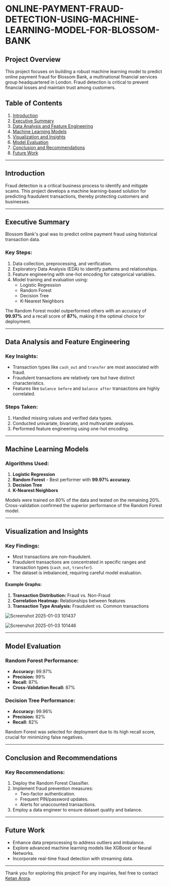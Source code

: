 # ONLINE-PAYMENT-FRAUD-DETECTION-USING-MACHINE-LEARNING-MODEL-FOR-BLOSSOM-BANK
## Project Overview
This project focuses on building a robust machine learning model to predict online payment fraud for Blossom Bank, a multinational financial services group headquartered in London. Fraud detection is critical to prevent financial losses and maintain trust among customers.

## Table of Contents
1. [Introduction](#introduction)
2. [Executive Summary](#executive-summary)
3. [Data Analysis and Feature Engineering](#data-analysis-and-feature-engineering)
4. [Machine Learning Models](#machine-learning-models)
5. [Visualization and Insights](#visualization-and-insights)
6. [Model Evaluation](#model-evaluation)
7. [Conclusion and Recommendations](#conclusion-and-recommendations)
8. [Future Work](#future-work)

---

## Introduction
Fraud detection is a critical business process to identify and mitigate scams. This project develops a machine learning-based solution for predicting fraudulent transactions, thereby protecting customers and businesses.

---

## Executive Summary
Blossom Bank's goal was to predict online payment fraud using historical transaction data. 

### Key Steps:
1. Data collection, preprocessing, and verification.
2. Exploratory Data Analysis (EDA) to identify patterns and relationships.
3. Feature engineering with one-hot encoding for categorical variables.
4. Model training and evaluation using:
   - Logistic Regression
   - Random Forest
   - Decision Tree
   - K-Nearest Neighbors

The Random Forest model outperformed others with an accuracy of **99.97%** and a recall score of **87%**, making it the optimal choice for deployment.

---

## Data Analysis and Feature Engineering
### Key Insights:
- Transaction types like `cash_out` and `transfer` are most associated with fraud.
- Fraudulent transactions are relatively rare but have distinct characteristics.
- Features like `balance before` and `balance after` transactions are highly correlated.

### Steps Taken:
1. Handled missing values and verified data types.
2. Conducted univariate, bivariate, and multivariate analyses.
3. Performed feature engineering using one-hot encoding.

---

## Machine Learning Models
### Algorithms Used:
1. **Logistic Regression**
2. **Random Forest** - Best performer with **99.97% accuracy**.
3. **Decision Tree**
4. **K-Nearest Neighbors**

Models were trained on 80% of the data and tested on the remaining 20%. Cross-validation confirmed the superior performance of the Random Forest model.

---

## Visualization and Insights
### Key Findings:
- Most transactions are non-fraudulent.
- Fraudulent transactions are concentrated in specific ranges and transaction types (`cash_out`, `transfer`).
- The dataset is imbalanced, requiring careful model evaluation.

#### Example Graphs:
1. **Transaction Distribution:** Fraud vs. Non-Fraud
2. **Correlation Heatmap:** Relationships between features
3. **Transaction Type Analysis:** Fraudulent vs. Common transactions

![Screenshot 2025-01-03 101437](https://github.com/user-attachments/assets/09a836a4-c601-4034-a6c4-27a8af90de8d)

![Screenshot 2025-01-03 101446](https://github.com/user-attachments/assets/a81c7680-30dd-409f-9a02-e63b540e28bf)


---

## Model Evaluation
### Random Forest Performance:
- **Accuracy:** 99.97%
- **Precision:** 99%
- **Recall:** 87%
- **Cross-Validation Recall:** 87%

### Decision Tree Performance:
- **Accuracy:** 99.96%
- **Precision:** 82%
- **Recall:** 82%

Random Forest was selected for deployment due to its high recall score, crucial for minimizing false negatives.

---

## Conclusion and Recommendations
### Key Recommendations:
1. Deploy the Random Forest Classifier.
2. Implement fraud prevention measures:
   - Two-factor authentication.
   - Frequent PIN/password updates.
   - Alerts for unaccounted transactions.
3. Employ a data engineer to ensure dataset quality and balance.

---

## Future Work
- Enhance data preprocessing to address outliers and imbalance.
- Explore advanced machine learning models like XGBoost or Neural Networks.
- Incorporate real-time fraud detection with streaming data.

---

Thank you for exploring this project! For any inquiries, feel free to contact [Ketan Arora](mailto:your_email@example.com).

